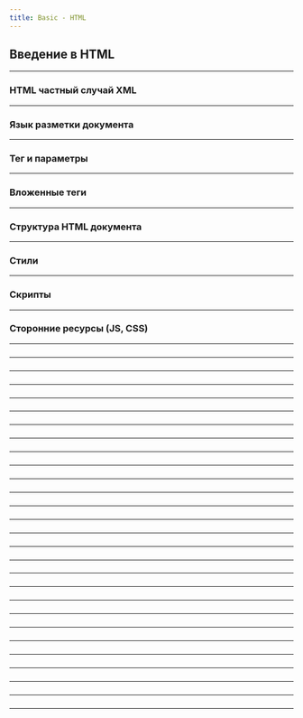 ```yaml
---
title: Basic - HTML
---
```


## Введение в HTML

---

### HTML частный случай XML

---

### Язык разметки документа

---

### Тег и параметры

---

### Вложенные теги

---

### Структура HTML документа

---

### Стили

---


### Скрипты

---

### Сторонние ресурсы (JS, CSS)

---

### 

---

### 

---

### 

---

### 

---

### 

---

### 

---

### 

---

### 

---

### 

---

### 

---

### 

---

### 

---

### 

---

### 

---

### 

---

### 

---

### 

---

### 

---

### 

---

### 

---

### 

---

### 

---

### 

---

### 

---

### 

---

### 

---

### 

---
